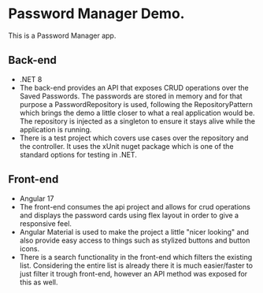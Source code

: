 # Password Manager Demo.
This is a Password Manager app.

## Back-end
- .NET 8
- The back-end provides an API that exposes CRUD operations over the Saved Passwords. The passwords are stored in memory and for that purpose a PasswordRepository is used, following the RepositoryPattern which brings the demo a little closer to what a real application would be. The repository is injected as a singleton to ensure it stays alive while the application is running.
- There is a test project which covers use cases over the repository and the controller. It uses the xUnit nuget package which is one of the standard options for testing in .NET.
  
## Front-end
- Angular 17
- The front-end consumes the api project and allows for crud operations and displays the password cards using flex layout in order to give a responsive feel.
- Angular Material is used to make the project a little "nicer looking" and also provide easy access to things such as stylized buttons and button icons.
- There is a search functionality in the front-end which filters the existing list. Considering the entire list is already there it is much easier/faster to just filter it trough front-end, however an API method was exposed for this as well.
  

